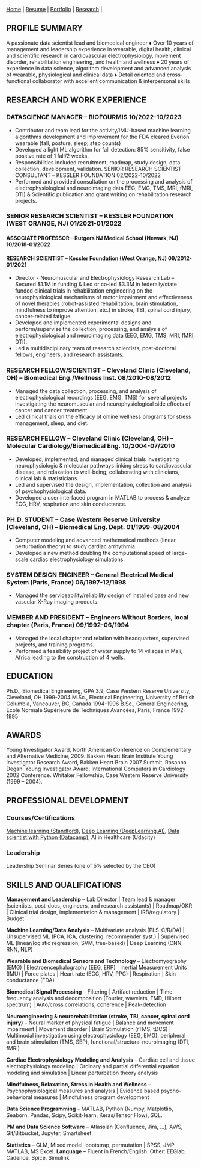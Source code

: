 [Home](./Readme.html)  |  [Resume](./resume.md)     |  [Portfolio](./portfolio.md)  |  [Research](./research.md)  | 

## PROFILE SUMMARY

A passionate data scientist lead and biomedical engineer ♦ Over 10 years of management and leadership experience in wearable, digital health, clinical and scientific research in cardiovascular electrophysiology, movement disorder, rehabilitation engineering, and health and wellness ♦ 20 years of experience in data science, algorithm development and advanced analysis of wearable, physiological and clinical data ♦ Detail oriented and cross-functional collaborator with excellent communication & interpersonal skills 

## RESEARCH AND WORK EXPERIENCE

### DATASCIENCE MANAGER – BIOFOURMIS	10/2022-10/2023
-	Contributor and team lead for the activity/IMU-based machine learning algorithms development and improvement for the FDA cleared Everion wearable (fall, posture, sleep, step counts)
-	Developed a light ML algorithm for fall detection: 85% sensitivity, false positive rate of 1 fall/2 weeks.
-	Responsibilities included  recruitment, roadmap, study design, data collection, development, validation.
SENIOR RESEARCH SCIENTIST CONSULTANT – KESSLER FOUNDATION	02/2022-10/2022
-	Performed and provided consultation on the processing and analysis of electrophysiological and neuroimaging data EEG, EMG, TMS, MRI, fMRI, DTI) & Scientific publication and grant writing on rehabilitation research projects.

### SENIOR RESEARCH SCIENTIST – KESSLER FOUNDATION (WEST ORANGE, NJ)	01/2021-01/2022
#### ASSOCIATE PROFESSOR – Rutgers NJ Medical School (Newark, NJ) 	10/2018-01/2022
#### RESEARCH SCIENTIST – Kessler Foundation (West Orange, NJ)	09/2012-01/2021

-	Director - Neuromuscular and Electrophysiology Research Lab – Secured $1.1M in funding & Led or co-led $3.3M in federally/state funded clinical trials in rehabilitation engineering on the neurophysiological mechanisms of motor impairment and effectiveness of novel therapies (robot-assisted rehabilitation, brain stimulation, mindfulness to improve attention, etc.) in stroke, TBI, spinal cord injury, cancer-related fatigue.
-	Developed and implemented experimental designs and perform/supervise the collection, processing, and analysis of electrophysiological and neuroimaging data (EEG, EMG, TMS, MRI, fMRI, DTI).
-	Led a multidisciplinary team of research scientists, post-doctoral fellows, engineers, and research assistants.

### RESEARCH FELLOW/SCIENTIST – Cleveland Clinic (Cleveland, OH) – Biomedical Eng./Wellness Inst.	08/2010-08/2012
-	Managed the data collection, processing, and analysis of electrophysiological recordings (EEG, EMG, TMS) for several projects investigating the neuromuscular and neurophysiological side effects of     cancer and cancer treatment
-	Led clinical trials on the efficacy of online wellness programs for stress management, sleep, and diet. 

### RESEARCH FELLOW – Cleveland Clinic (Cleveland, OH) – Molecular Cardiology/Biomedical Eng.	10/2004-07/2010
-	Developed, implemented, and managed clinical trials investigating neurophysiologic & molecular pathways linking stress to cardiovascular disease, and relaxation to well-being, collaborating with clinicians, clinical lab & statisticians.
-	Led and supervised the design, implementation, collection and analysis of psychophysiological data.
-	Developed a user interfaced program in MATLAB to process & analyze ECG, HRV, respiration and skin conductance. 

### PH.D. STUDENT – Case Western Reserve University (Cleveland, OH) – Biomedical Eng. Dept.	01/1999-08/2004
-	Computer modeling and advanced mathematical methods (linear perturbation theory) to study cardiac arrhythmia. 
-	Developed a new method doubling the computational speed of large-scale cardiac electrophysiology simulations.

### SYSTEM DESIGN ENGINEER – General Electrical Medical System (Paris, France) 	06/1997-12/1998
-	Managed the serviceability/reliability design of installed base and new vascular X-Ray imaging products.

### MEMBER AND PRESIDENT – Engineers Without Borders, local chapter (Paris, France)	09/1992-06/1994
-	Managed the local chapter and relation with headquarters, supervised projects, and training programs.  
-	Performed a feasibility project of water supply to 14 villages in Mali, Africa leading to the construction of 4 wells.

## EDUCATION
Ph.D., Biomedical Engineering, GPA 3.9, Case Western Reserve University, Cleveland, OH	1999-2004
M.Sc., Electrical Engineering, University of British Columbia, Vancouver, BC, Canada	1994-1996
B.Sc., General Engineering, École Normale Supérieure de Techniques Avancées, Paris, France	1992-1995

## AWARDS
Young Investigator Award, North American Conference on Complementary and Alternative Medicine, 2009.
Bakken Heart Brain Institute Young Investigator Research Award, Bakken Heart Brain 2007 Summit. 
Rosanna Degani Young Investigator Award, International Computers in Cardiology 2002 Conference. 
Whitaker Fellowship, Case Western Reserve University (1999 – 2004).

## PROFESSIONAL DEVELOPMENT
### Courses/Certifications 
[Machine learning (Standford)](https://coursera.org/share/652a2989293bc53c55c298d3f09a6fa6), 
[Deep Learning (DeepLearning.AI)](https://www.coursera.org/account/accomplishments/specialization/XN72ZHBLM6YV), 
[Data scientist with Python (Datacamp)](https://www.datacamp.com/statement-of-accomplishment/course/69b3c5a97a7922e837d29d95223811bf6b8526ab), 
AI in Healthcare (Udacity) 

### Leadership
Leadership Seminar Series (one of 5% selected by the CEO) 

## SKILLS AND QUALIFICATIONS
 
**Management and Leadership** – Lab Director | Team lead & manager (scientists, post-docs, engineers, and research assistants) | Roadmap/OKR | Clinical trial design, implementation & management | IRB/regulatory | Budget 

**Machine Learning/Data Analysis** – Multivariate analysis (PLS-C/R/DA) | Unsupervised ML (PCA, ICA, clustering, recommender syst.) | Supervised ML (linear/logistic regression, SVM, tree-based) | Deep Learning (CNN, RNN, NLP)

**Wearable and Biomedical Sensors and Technology** – Electromyography (EMG) | Electroencephalography (EEG, ERP) | Inertial Measurement Units (IMU) | Force plates | Heart rate (ECG, HRV, PPG) | Respiration | Skin conductance (EDA) 

**Biomedical Signal Processing** – Filtering | Artifact reduction | Time-frequency analysis and decomposition (Fourier, wavelets, EMD, Hilbert spectrum) | Auto/cross correlations, coherence | Peak-detection

**Neuroengineering & neurorehabilitation (stroke, TBI, cancer, spinal cord injury)** – Neural marker of physical fatigue | Balance and movement impairment | Movement disorder | Brain Stimulation (rTMS, tDCS) | Multimodal investigation using electrophysiology (EEG, EMG), peripheral and brain stimulation (TMS, SEP), functional/structural neuroimaging (DTI, fMRI) 

**Cardiac Electrophysiology Modeling and Analysis** – Cardiac cell and tissue electrophysiology modeling | Ordinary and partial differential equation modeling and simulation | Linear perturbation theory analysis 

**Mindfulness, Relaxation, Stress in Health and Wellness** – Psychophysiological measures and analysis | Evidence based psycho-behavioral measures | Mindfulness program development

**Data Science Programming** – MATLAB, Python (Numpy, Matplotlib, Seaborn, Pandas, Scipy, Scikit-learn, Keras/Tensor Flow), SQL.

**PM and Data Science Software** – Atlassian (Confluence, Jira, …), AWS, Git/Bitbucket, Jupyter, Smartsheet

**Statistics** – GLM, Mixed model, bootstrap, permutation | SPSS, JMP, MATLAB, MS Excel.
**Language** – Fluent in French/English.   Other: EEGlab, Cadence, Spice, Simulink 

